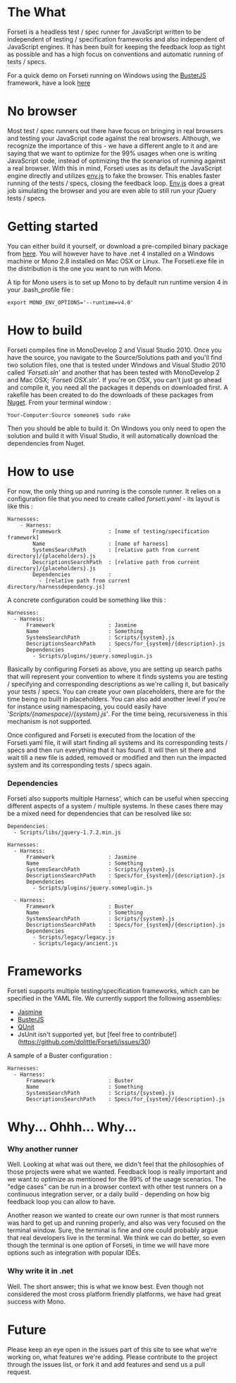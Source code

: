# The What #
Forseti is a headless test / spec runner for JavaScript written to be independent of testing / specification frameworks and also independent of JavaScript engines. It has been built for keeping the feedback loop as tight as possible and has a high focus on conventions and automatic running of tests / specs.

For a quick demo on Forseti running on Windows using the [BusterJS](http://busterjs.org/) framework, have a look [here](https://vimeo.com/45744794)

# No browser #
Most test / spec runners out there have focus on bringing in real browsers and testing your JavaScript code against the real browsers. Although, we recognize the importance of this - we have a different angle to it and are saying that we want to optimize for the 99% usages when one is writing JavaScript code, instead of optimizing the the scenarios of running against a real browser. With this in mind, Forseti uses as its default the JavaScript engine directly and utilizes [env.js](http://www.envjs.com/) to fake the browser. This enables faster running of the tests / specs, closing the feedback loop. [Env.js](http://www.envjs.com/) does a great job simulating the browser and you are even able to still run your jQuery tests / specs.

# Getting started #

You can either build it yourself, or download a pre-compiled binary package from [here](https://github.com/downloads/dolittlestudios/Forseti/Forseti.zip). You will however have to have .net 4 installed on a Windows machine or Mono 2.8 installed on Mac OSX or Linux. The Forseti.exe file in the distribution is the one you want to run with Mono.  
  
A tip for Mono users is to set up Mono to by default run runtime version 4 in your .bash_profile file :

	export MONO_ENV_OPTIONS='--runtime=v4.0'
 
 
# How to build #

Forseti compiles fine in MonoDevelop 2 and Visual Studio 2010. Once you have the source, you navigate to the Source/Solutions path and you'll find two solution files, one that is tested under Windows and Visual Studio 2010 called *'Forseti.sln'* and another that has been tested with MonoDevelop 2 and Mac OSX; *'Forseti OSX.sln'*. If you're on OSX, you can't just go ahead and compile it, you need all the packages it depends on downloaded first. A rakefile has been created to do the downloads of these packages from [Nuget](http://www.nuget.org). 
From your terminal window :

	Your-Computer:Source someone$ sudo rake

Then you should be able to build it.
On Windows you only need to open the solution and build it with Visual Studio, it will automatically download the dependencies from Nuget.

# How to use #

For now, the only thing up and running is the console runner. It relies on a configuration file that you need to create called *forseti.yaml* - its layout is like this : 
	
	Harnesses:
		- Harness:
			Framework				: [name of testing/specification framework]
			Name					: [name of harness]
			SystemsSearchPath		: [relative path from current directory]/{placeholders}.js
			DescriptionsSearchPath	: [relative path from current directory]/{placeholders}.js
			Dependencies            :
			  - [relative path from current directory/harnessdependency.js]

A concrete configuration could be something like this : 

	Harnesses:
	  - Harness:
          Framework					: Jasmine
          Name						: Something
          SystemsSearchPath			: Scripts/{system}.js
          DescriptionsSearchPath	: Specs/for_{system}/{description}.js
          Dependencies              :
            - Scripts/plugins/jquery.someplugin.js
			
Basically by configuring Forseti as above, you are setting up search paths that will represent your convention to where it finds systems you are testing / specifying and corresponding descriptions as we're calling it, but basically your tests / specs. You can create your own placeholders, there are for the time being no built in placeholders. You can also add another level if you're for instance using namespacing, you could easily have *'Scripts/{namespace}/{system}.js'*. For the time being, recursiveness in this mechanism is not supported. 

Once configured and Forseti is executed from the location of the Forseti.yaml file, it will start finding all systems and its corresponding tests / specs and then run everything that it has found. It will then sit there and wait till a new file is added, removed or modified and then run the impacted system and its corresponding tests / specs again.


### Dependencies ###

Forseti also supports multiple Harness', which can be useful when speccing different aspects of a system / multiple systems. In these cases there may be a mixed need for dependencies that can be resolved like so:

	Dependencies:
	  - Scripts/libs/jquery-1.7.2.min.js

	Harnesses:
	  - Harness:
          Framework					: Jasmine
          Name						: Something
          SystemsSearchPath			: Scripts/{system}.js
          DescriptionsSearchPath	: Specs/for_{system}/{description}.js
          Dependencies              :
            - Scripts/plugins/jquery.someplugin.js

	  - Harness:
          Framework					: Buster
          Name						: Something
          SystemsSearchPath			: Scripts/{system}.js
          DescriptionsSearchPath	: Specs/for_{system}/{description}.js
          Dependencies              :
            - Scripts/legacy/legacy.js
            - Scripts/legacy/ancient.js



# Frameworks #
Forseti supports multiple testing/specification frameworks, which can be specified in the YAML file. We currently support the following assemblies:
 - [Jasmine](http://pivotal.github.com/jasmine/) 
 - [BusterJS](http://www.busterjs.org)
 - [QUnit](http://docs.jquery.com/QUnit)
 - JsUnit isn't supported yet, but [feel free to contribute!] (https://github.com/dolittle/Forseti/issues/30)

A sample of a Buster configuration : 

	Harnesses:
	  - Harness:
	      Framework					: Buster
          Name						: Something
          SystemsSearchPath			: Scripts/{system}.js
          DescriptionsSearchPath	: Specs/for_{system}/{description}.js



# Why... Ohhh... Why... #

### Why another runner ###
Well. Looking at what was out there, we didn't feel that the philosophies of those projects were what we wanted. Feedback loop is really important and we want to optimize as mentioned for the 99% of the usage scenarios. The "edge cases" can be run in a browser context with other test runners on a continuous integration server, or a daily build - depending on how big feedback loop you can allow to have.

Another reason we wanted to create our own runner is that most runners was hard to get up and running properly, and also was very focused on the terminal window. Sure, the terminal is fine and one could probably argue that real developers live in the terminal. We think we can do better, so even though the terminal is one option of Forseti, in time we will have more options such as integration with popular IDEs.

### Why write it in .net ###
Well. The short answer; this is what we know best. Even though not considered the most cross platform friendly platforms, we have had great success with Mono.

# Future #
Please keep an eye open in the issues part of this site to see what we're working on, what features we're adding. Please contribute to the project through the issues list, or fork it and add features and send us a pull request. 
